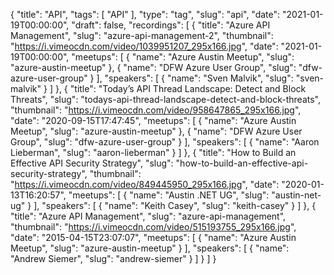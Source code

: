 {
  "title": "API",
  "tags": [
    "API"
  ],
  "type": "tag",
  "slug": "api",
  "date": "2021-01-19T00:00:00",
  "draft": false,
  "recordings": [
    {
      "title": "Azure API Management",
      "slug": "azure-api-management-2",
      "thumbnail": "https://i.vimeocdn.com/video/1039951207_295x166.jpg",
      "date": "2021-01-19T00:00:00",
      "meetups": [
        {
          "name": "Azure Austin Meetup",
          "slug": "azure-austin-meetup"
        },
        {
          "name": "DFW Azure User Group",
          "slug": "dfw-azure-user-group"
        }
      ],
      "speakers": [
        {
          "name": "Sven Malvik",
          "slug": "sven-malvik"
        }
      ]
    },
    {
      "title": "Today’s API Thread Landscape: Detect and Block Threats",
      "slug": "todays-api-thread-landscape-detect-and-block-threats",
      "thumbnail": "https://i.vimeocdn.com/video/958647865_295x166.jpg",
      "date": "2020-09-15T17:47:45",
      "meetups": [
        {
          "name": "Azure Austin Meetup",
          "slug": "azure-austin-meetup"
        },
        {
          "name": "DFW Azure User Group",
          "slug": "dfw-azure-user-group"
        }
      ],
      "speakers": [
        {
          "name": "Aaron Lieberman",
          "slug": "aaron-lieberman"
        }
      ]
    },
    {
      "title": "How to Build an Effective API Security Strategy",
      "slug": "how-to-build-an-effective-api-security-strategy",
      "thumbnail": "https://i.vimeocdn.com/video/849445950_295x166.jpg",
      "date": "2020-01-13T16:20:57",
      "meetups": [
        {
          "name": "Austin .NET UG",
          "slug": "austin-net-ug"
        }
      ],
      "speakers": [
        {
          "name": "Keith Casey",
          "slug": "keith-casey"
        }
      ]
    },
    {
      "title": "Azure API Management",
      "slug": "azure-api-management",
      "thumbnail": "https://i.vimeocdn.com/video/515193755_295x166.jpg",
      "date": "2015-04-15T23:07:07",
      "meetups": [
        {
          "name": "Azure Austin Meetup",
          "slug": "azure-austin-meetup"
        }
      ],
      "speakers": [
        {
          "name": "Andrew Siemer",
          "slug": "andrew-siemer"
        }
      ]
    }
  ]
}